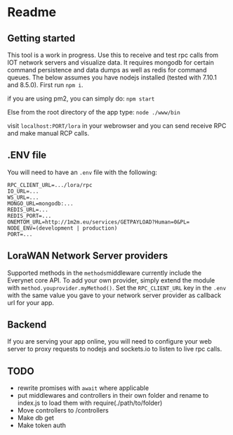 # Readme

## Getting started

This tool is a work in progress. Use this to receive and test rpc calls from IOT network servers and visualize data. It requires mongodb for certain command persistence and data dumps as well as redis for command queues. The below assumes you have nodejs installed (tested with 7.10.1 and 8.5.0). First run `npm i`.

if you are using pm2, you can simply do: `npm start`

Else from the root directory of the app type: `node ./www/bin`

visit `localhost:PORT/lora` in your webrowser and you can send receive RPC and make manual RCP calls.

## .ENV file

You will need to have an `.env` file with the following:

```
RPC_CLIENT_URL=.../lora/rpc
IO_URL=...
WS_URL=...
MONGO_URL=mongodb:...
REDIS_URL=...
REDIS_PORT=...
ONEMTOM_URL=http://1m2m.eu/services/GETPAYLOAD?Human=0&PL=
NODE_ENV=(development | production)
PORT=...
```

## LoraWAN Network Server providers
Supported methods in the `methods`middleware currently include the Everynet core API. To add your own provider, simply extend the module with `method.youprovider.myMethod()`. Set the `RPC_CLIENT_URL` key in the `.env` with the same value you gave to your network server provider as callback url for your app.

## Backend
If you are serving your app online, you will need to configure your web server to proxy requests to nodejs and sockets.io to listen to live rpc calls.

## TODO

- rewrite promises with `await` where applicable
- put middlewares and controllers in their own folder and rename to index.js to load them with require(./path/to/folder)
- Move controllers to /controllers
- Make db get
- Make token auth
